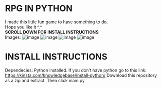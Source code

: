  # **RPG IN PYTHON**<br>
I made this little fun game to have something to do.<br>
Hope you like it ^.^<br>
**SCROLL DOWN FOR INSTALL INSTRUCTIONS**<br>
Images:
![image](https://github.com/ruhaan-bit/Fun-python-RPG/assets/65218875/9ddce4f5-2ddc-451d-ba54-8695dd6c5523)
![image](https://github.com/ruhaan-bit/Fun-python-RPG/assets/65218875/834c1499-b6d9-492f-9442-fac01b5f889b)
![image](https://github.com/ruhaan-bit/Fun-python-RPG/assets/65218875/fb296927-4ad0-4202-8ae3-d9feb04b0414)
![image](https://github.com/ruhaan-bit/Fun-python-RPG/assets/65218875/a921fe27-3718-4671-a37e-15a3d97698ad)

# **INSTALL INSTRUCTIONS**<br>
Dependecies: Python installed. If you don't have python go to this link: https://kinsta.com/knowledgebase/install-python/
Download this repository as a zip and extract.
Then click main.py




